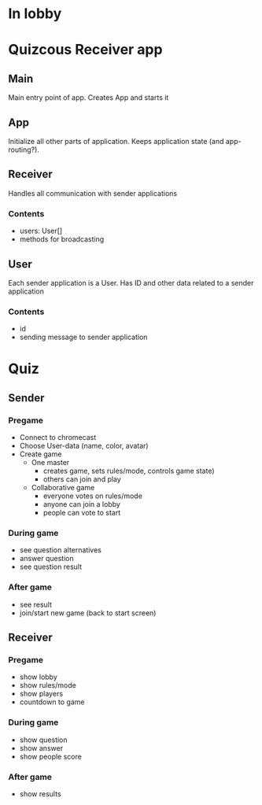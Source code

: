 
# In lobby












# Quizcous Receiver app

## Main
Main entry point of app.
Creates App and starts it

## App
Initialize all other parts of application.
Keeps application state (and app-routing?).


## Receiver
Handles all communication with sender applications
### Contents
* users: User[]
* methods for broadcasting


## User
Each sender application is a User.
Has ID and other data related to a sender application
### Contents
* id
* sending message to sender application







# Quiz
## Sender
### Pregame
* Connect to chromecast
* Choose User-data (name, color, avatar)
* Create game
  - One master
    + creates game, sets rules/mode, controls game state)
    + others can join and play
  - Collaborative game
    + everyone votes on rules/mode
    + anyone can join a lobby
    + people can vote to start

### During game
* see question alternatives
* answer question
* see question result 

### After game
* see result
* join/start new game (back to start screen)


## Receiver
### Pregame
* show lobby
* show rules/mode
* show players
* countdown to game

### During game
* show question
* show answer
* show people score

### After game
* show results